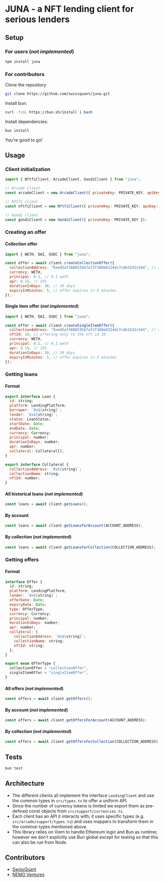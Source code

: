 # JUNA - a NFT lending client for serious lenders

## Setup

### For users (**_not implemented_**)

```bash
npm install juna
```

### For contributors

Clone the repository

```bash
git clone https://github.com/swissquant/juna.git
```

Install bun:

```bash
curl -fsSL https://bun.sh/install | bash
```

Install dependencies:

```bash
bun install
```

You're good to go!

## Usage

### Client initialization

```javascript
import { NftfiClient, ArcadeClient, GondiClient } from "juna";

// Arcade client
const arcadeClient = new ArcadeClient({ privateKey: PRIVATE_KEY, apiKey: API_KEY });

// Nftfi client
const nftfiClient = new NftfiClient({ privateKey: PRIVATE_KEY, apiKey: API_KEY });

// Gondi client
const gondiClient = new GondiClient({ privateKey: PRIVATE_KEY });
```

### Creating an offer

#### Collection offer

```javascript
import { WETH, DAI, USDC } from "juna";

const offer = await client.createCollectionOffer({
  collectionAddress: "0xed5af388653567af2f388e6224dc7c4b3241c544", // azuki
  currency: WETH,
  principal: 0.1, // 0.1 weth
  apr: 0.15, // 15%
  durationInDays: 30, // 30 days
  expiryInMinutes: 5, // offer expires in 5 minutes
});
```

#### Single item offer (**_not implemented_**)

```javascript
import { WETH, DAI, USDC } from "juna";

const offer = await client.createSingleItemOffer({
  collectionAddress: "0xed5af388653567af2f388e6224dc7c4b3241c544", // azuki
  nftId: 10, // offering only to the nft id 10
  currency: WETH,
  principal: 0.1, // 0.1 weth
  apr: 0.15, // 15%
  durationInDays: 30, // 30 days
  expiryInMinutes: 5, // offer expires in 5 minutes
});
```

### Getting loans

#### Format

```javascript
export interface Loan {
  id: string;
  platform: LendingPlatform;
  borrower: `0x${string}`;
  lender: `0x${string}`;
  status: LoanStatus;
  startDate: Date;
  endDate: Date;
  currency: Currency;
  principal: number;
  durationInDays: number;
  apr: number;
  collateral: Collateral[];
}

export interface Collateral {
  collectionAddress: `0x${string}`;
  collectionName: string;
  nftId: number;
}
```

#### All historical loans (**_not implemented_**)

```javascript
const loans = await client.getLoans();
```

#### By account

```javascript
const loans = await client.getLoansForAccount(ACCOUNT_ADDRESS);
```

#### By collection (**_not implemented_**)

```javascript
const loans = await client.getLoansForCollection(COLLECTION_ADDRESS);
```

### Getting offers

#### Format

```javascript
interface Offer {
  id: string;
  platform: LendingPlatform;
  lender: `0x${string}`;
  offerDate: Date;
  expiryDate: Date;
  type: OfferType;
  currency: Currency;
  principal: number;
  durationInDays: number;
  apr: number;
  collateral: {
    collectionAddress: `0x${string}`;
    collectionName: string;
    nftId: string;
  };
}

export enum OfferType {
  collectionOffer = "collectionOffer",
  singleItemOffer = "singleItemOffer",
}
```

#### All offers (**_not implemented_**)

```javascript
const offers = await client.getOffers();
```

#### By account (**_not implemented_**)

```javascript
const offers = await client.getOffersForAccount(ACCOUNT_ADDRESS);
```

#### By collection (**_not implemented_**)

```javascript
const offers = await client.getOffersForCollection(COLLECTION_ADDRESS);
```

## Tests

```bash
bun test
```

## Architecture

- The different clients all implement the interface `LendingClient` and use the common types in `src/types.ts` to offer
  a uniform API.
- Since the number of currency tokens is limited we export them as pre-defined const objects
  from `src/support/currencies.ts`.
- Each client has an API it interacts with; it uses specific types (e.g. `src/arcade/support/types.ts`) and uses mappers
  to transform them in the common types mentioned above.
- This library relies on Viem to handle Ethereum logic and Bun as runtime; however we don't explicitly use Bun global
  except for testing so that this can also be run from Node.

## Contributors

- [SwissQuant](https://github.com/swissquant)
- [NEMO Ventures](https://github.com/nemoengineering)
